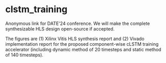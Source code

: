 # clstm_training

Anonymous link for DATE'24 conference. We will make the complete synthesizable HLS design open-source if accepted. 

The figures are (1) Xilinx Vitis HLS synthesis report and (2) Vivado implementation report for the proposed component-wise cLSTM training accelerator (including dynamic method of 20 timesteps and static method of 140 timesteps).
